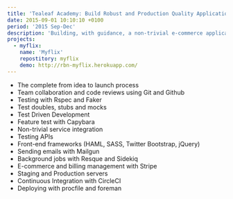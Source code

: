 ```yaml
---
title: 'Tealeaf Academy: Build Robust and Production Quality Applications'
date: 2015-09-01 10:10:10 +0100
period: '2015 Sep-Dec'
description: 'Building, with guidance, a non-trivial e-commerce application based on Netflix, with payment processing, account management, and administration capabilities'
projects:
  - myflix:
    name: 'Myflix'
    repostitory: myflix
    demo: http://rbn-myflix.herokuapp.com/
---
```

- The complete from idea to launch process
- Team collaboration and code reviews using Git and Github
- Testing with Rspec and Faker
- Test doubles, stubs and mocks
- Test Driven Development
- Feature test with Capybara
- Non-trivial service integration
- Testing APIs
- Front-end frameworks (HAML, SASS, Twitter Bootstrap, jQuery)
- Sending emails with Mailgun
- Background jobs with Resque and Sidekiq
- E-commerce and billing management with Stripe
- Staging and Production servers
- Continuous Integration with CircleCI
- Deploying with procfile and foreman
